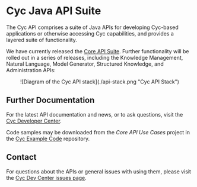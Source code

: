 Cyc Java API Suite
==================

The Cyc API comprises a suite of Java APIs for developing Cyc-based applications or otherwise
accessing Cyc capabilities, and provides a layered suite of functionality.

We have currently released the [Core API Suite](core-api-suite/README.md). Further functionality 
will be rolled out in a series of releases, including the Knowledge Management, Natural Language, 
Model Generator, Structured Knowledge, and Administration APIs:

<center>
![Diagram of the Cyc API stack](./api-stack.png "Cyc API Stack")
</center>


Further Documentation
---------------------

For the latest API documentation and news, or to ask questions, visit the
[Cyc Developer Center](http://dev.cyc.com/).

Code samples may be downloaded from the _Core API Use Cases_ project in the 
[Cyc Example Code](https://github.com/cycorp/example-code) repository.


Contact
-------

For questions about the APIs or general issues with using them, please visit the
[Cyc Dev Center issues page](http://dev.cyc.com/issues/).
